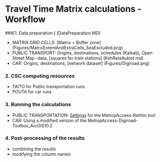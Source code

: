 # Travel Time Matrix calculations -  Workflow

###[1. Data preparation:] (DataPreparation.MD)
- MATRIX GRID CELLS: [Matrix + Buffer zone] (Figures/MatrixExtentAndExtraCells_SeaExcluded.png)
- PUBLIC TRANSPORT: Origins, destinations, schedules (Kalkati), Open Street Map -data, [squares for train stations] (KehRataAukiot.md)
- CAR: Origins, destinations, [network dataset] (Figures/Digiroad.png)

### 2. CSC computing resources

- TAITO for Public transportation runs
- POUTA for car runs

### 3. Running the calculations

- PUBLIC TRANSPORTATION: [Settings](Reititin_configuration.md) for the MetropAccess-Reititin tool
- CAR: Using a modified version of the MetropAccess-Digiroad-Toolbox_ArcGIS10.2

### 4. Post-processing of the results

- combining the results
- modifying the column names



